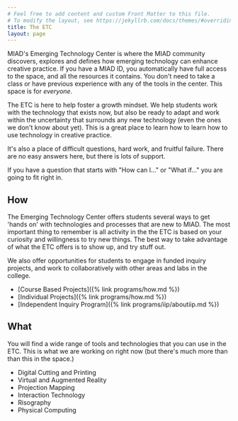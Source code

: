 ```yaml
---
# Feel free to add content and custom Front Matter to this file.
# To modify the layout, see https://jekyllrb.com/docs/themes/#overriding-theme-defaults
title: The ETC
layout: page
---
```

MIAD's Emerging Technology Center is where the MIAD community discovers, explores and defines how emerging technology can enhance creative practice. If you have a MIAD ID, you automatically have full access to the space, and all the resources it contains. You don't need to take a class or have previous experience with any of the tools in the center.  This space is for *everyone*.

The ETC is here to help foster a growth mindset. We help students work with the technology that exists now, but also be ready to adapt and work within the uncertainty that surrounds any new technology (even the ones we don't know about yet). This is a great place to learn how to learn how to use technology in creative practice.

It's also a place of difficult questions, hard work, and fruitful failure. There are no easy answers here, but there is lots of support.

If you have a question that starts with "How can I..." or "What if..." you are going to fit right in.

## How
The Emerging Technology Center offers students several ways to get 'hands on' with technologies and processes that are new to MIAD.  The most important thing to remember is all activity in the the ETC is based on your curiosity and willingness to try new things. The best way to take advantage of what the ETC offers is to show up, and try stuff out.

We also offer opportunities for students to engage in funded inquiry projects, and work to collaboratively with other areas and labs in the college.

* [Course Based Projects]({% link programs/how.md %})
* [Individual Projects]({% link programs/how.md %})
* [Independent Inquiry Program]({% link programs/iip/aboutiip.md %})

<!-- *
[Emerging Technology Commissions]()
[etc... The Zine]()
 --->

## What
You will find a wide range of tools and technologies that you can use in the ETC. This is what we are working on right now (but there's much more than than this in the space.)

* Digital Cutting and Printing
* Virtual and Augmented Reality
* Projection Mapping
* Interaction Technology
* Risography
* Physical Computing

<!-- I'm thinking this might need to be a on a different page
##etc...

## People of the ETC

### Ben

### Kayle

### Student Monitors
--->
